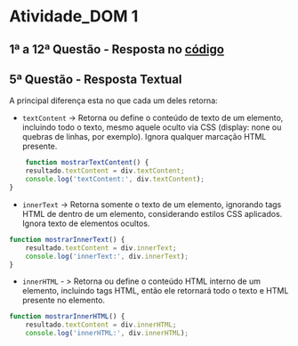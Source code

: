 # Atividade_DOM 1

## 1ª a 12ª Questão - Resposta no [código](https://github.com/NicolasRaf/PII-ADS/blob/main/DOM_Activity-1/index.html)

## 5ª Questão - Resposta Textual

A principal diferença esta no que cada um deles retorna:

- `textContent` -> Retorna ou define o conteúdo de texto de um elemento, incluindo todo o texto, mesmo aquele oculto via CSS (display: none ou quebras de linhas, por exemplo). Ignora qualquer marcação HTML presente.

``` Javascript
    function mostrarTextContent() {
    resultado.textContent = div.textContent;
    console.log('textContent:', div.textContent);
}
```

- `innerText` -> Retorna somente o texto de um elemento, ignorando tags HTML de dentro de um elemento, considerando estilos CSS aplicados. Ignora texto de elementos ocultos.

``` Javascript
function mostrarInnerText() {
    resultado.textContent = div.innerText;
    console.log('innerText:', div.innerText);
}
```

- `innerHTML` - > Retorna ou define o conteúdo HTML interno de um elemento, incluindo tags HTML, então ele retornará todo o texto e HTML presente no elemento.

``` Javascript
function mostrarInnerHTML() {
    resultado.textContent = div.innerHTML;
    console.log('innerHTML:', div.innerHTML);
```
